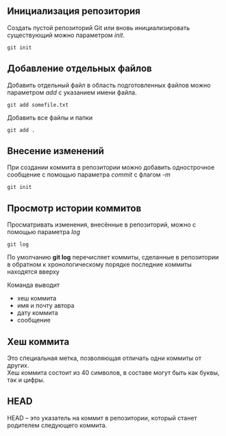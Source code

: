 ## Инициализация репозитория
Создать пустой репозиторий Git или вновь инициализировать существующий можно параметром *init*.


`git init`

## Добавление отдельных файлов
Добавить отдельный файл в область подготовленных файлов можно параметром *add* с указанием имени файла. 


`git add somefile.txt`


Добавить все файлы и папки


`git add .`

## Внесение изменений
При создании коммита в репозитории можно добавить однострочное сообщение с помощью параметра *commit* с флагом *-m*


`git init`

## Просмотр истории коммитов
Просматривать изменения, внесённые в репозиторий, можно с помощью параметра *log*


`git log`


По умолчанию **git log** перечисляет коммиты, сделанные в репозитории в обратном к хронологическому порядке
последние коммиты находятся вверху

Команда выводит
- хеш коммита
- имя и почту автора
- дату коммита
- сообщение 

## Хеш коммита
Это специальная метка, позволяющая отличать одни коммиты от других.  
Хеш коммита состоит из 40 символов, в составе могут быть как буквы, так и цифры.


## HEAD
HEAD – это указатель на коммит в репозитории, который станет родителем следующего коммита.